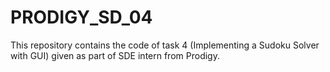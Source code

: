 # PRODIGY_SD_04
This repository contains the code of task 4 (Implementing a Sudoku Solver with GUI) given as part of SDE intern from Prodigy.
